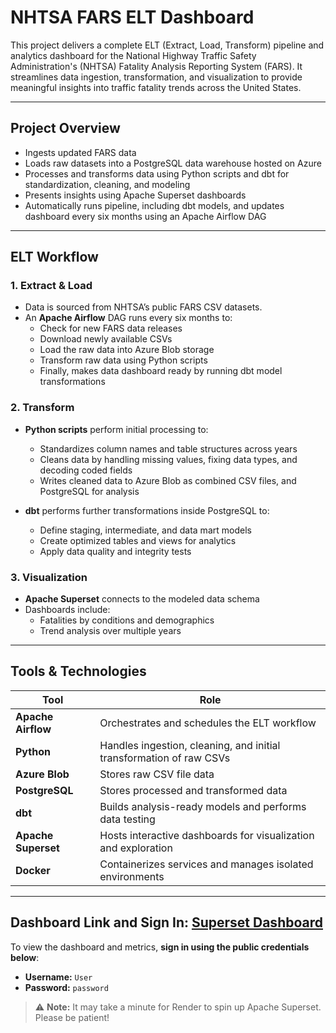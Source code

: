 # NHTSA FARS ELT Dashboard

This project delivers a complete ELT (Extract, Load, Transform) pipeline and analytics dashboard for the National Highway Traffic Safety Administration's (NHTSA) Fatality Analysis Reporting System (FARS). It streamlines data ingestion, transformation, and visualization to provide meaningful insights into traffic fatality trends across the United States.

---

## Project Overview

- Ingests updated FARS data
- Loads raw datasets into a PostgreSQL data warehouse hosted on Azure
- Processes and transforms data using Python scripts and dbt for standardization, cleaning, and modeling
- Presents insights using Apache Superset dashboards
- Automatically runs pipeline, including dbt models, and updates dashboard every six months using an Apache Airflow DAG

---

## ELT Workflow

### 1. **Extract & Load**

- Data is sourced from NHTSA’s public FARS CSV datasets.
- An **Apache Airflow** DAG runs every six months to:
  - Check for new FARS data releases
  - Download newly available CSVs
  - Load the raw data into Azure Blob storage
  - Transform raw data using Python scripts
  - Finally, makes data dashboard ready by running dbt model transformations

### 2. **Transform**

- **Python scripts** perform initial processing to:

  - Standardizes column names and table structures across years
  - Cleans data by handling missing values, fixing data types, and decoding coded fields
  - Writes cleaned data to Azure Blob as combined CSV files, and PostgreSQL for analysis

- **dbt** performs further transformations inside PostgreSQL to:
  - Define staging, intermediate, and data mart models
  - Create optimized tables and views for analytics
  - Apply data quality and integrity tests

### 3. **Visualization**

- **Apache Superset** connects to the modeled data schema
- Dashboards include:
  - Fatalities by conditions and demographics
  - Trend analysis over multiple years

---

## Tools & Technologies

| Tool                | Role                                                                |
| ------------------- | ------------------------------------------------------------------- |
| **Apache Airflow**  | Orchestrates and schedules the ELT workflow                         |
| **Python**          | Handles ingestion, cleaning, and initial transformation of raw CSVs |
| **Azure Blob**      | Stores raw CSV file data                                            |
| **PostgreSQL**      | Stores processed and transformed data                               |
| **dbt**             | Builds analysis-ready models and performs data testing              |
| **Apache Superset** | Hosts interactive dashboards for visualization and exploration      |
| **Docker**          | Containerizes services and manages isolated environments            |

---

## Dashboard Link and Sign In: [Superset Dashboard](https://nhtsa-fars-elt-dashboard.onrender.com/superset/dashboard/p/QaKezOZEDkd/)

To view the dashboard and metrics, **sign in using the public credentials below**:

- **Username:** `User`
- **Password:** `password`

> ⚠️ **Note:** It may take a minute for Render to spin up Apache Superset. Please be patient!

